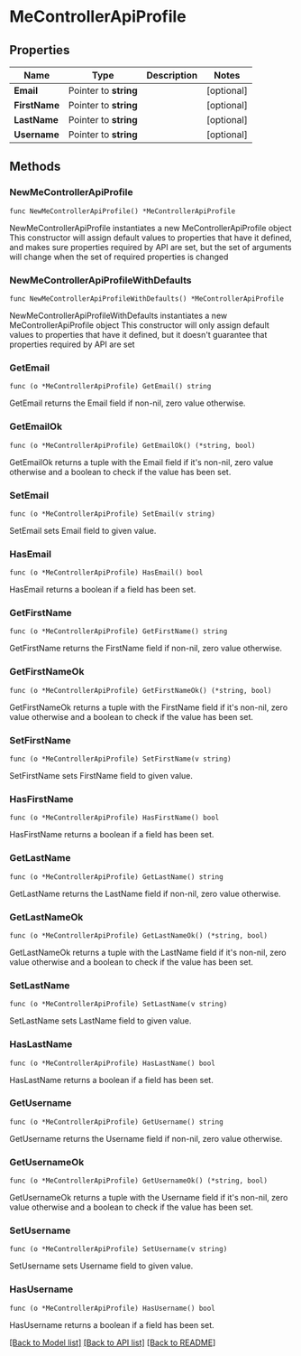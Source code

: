 # MeControllerApiProfile

## Properties

Name | Type | Description | Notes
------------ | ------------- | ------------- | -------------
**Email** | Pointer to **string** |  | [optional] 
**FirstName** | Pointer to **string** |  | [optional] 
**LastName** | Pointer to **string** |  | [optional] 
**Username** | Pointer to **string** |  | [optional] 

## Methods

### NewMeControllerApiProfile

`func NewMeControllerApiProfile() *MeControllerApiProfile`

NewMeControllerApiProfile instantiates a new MeControllerApiProfile object
This constructor will assign default values to properties that have it defined,
and makes sure properties required by API are set, but the set of arguments
will change when the set of required properties is changed

### NewMeControllerApiProfileWithDefaults

`func NewMeControllerApiProfileWithDefaults() *MeControllerApiProfile`

NewMeControllerApiProfileWithDefaults instantiates a new MeControllerApiProfile object
This constructor will only assign default values to properties that have it defined,
but it doesn't guarantee that properties required by API are set

### GetEmail

`func (o *MeControllerApiProfile) GetEmail() string`

GetEmail returns the Email field if non-nil, zero value otherwise.

### GetEmailOk

`func (o *MeControllerApiProfile) GetEmailOk() (*string, bool)`

GetEmailOk returns a tuple with the Email field if it's non-nil, zero value otherwise
and a boolean to check if the value has been set.

### SetEmail

`func (o *MeControllerApiProfile) SetEmail(v string)`

SetEmail sets Email field to given value.

### HasEmail

`func (o *MeControllerApiProfile) HasEmail() bool`

HasEmail returns a boolean if a field has been set.

### GetFirstName

`func (o *MeControllerApiProfile) GetFirstName() string`

GetFirstName returns the FirstName field if non-nil, zero value otherwise.

### GetFirstNameOk

`func (o *MeControllerApiProfile) GetFirstNameOk() (*string, bool)`

GetFirstNameOk returns a tuple with the FirstName field if it's non-nil, zero value otherwise
and a boolean to check if the value has been set.

### SetFirstName

`func (o *MeControllerApiProfile) SetFirstName(v string)`

SetFirstName sets FirstName field to given value.

### HasFirstName

`func (o *MeControllerApiProfile) HasFirstName() bool`

HasFirstName returns a boolean if a field has been set.

### GetLastName

`func (o *MeControllerApiProfile) GetLastName() string`

GetLastName returns the LastName field if non-nil, zero value otherwise.

### GetLastNameOk

`func (o *MeControllerApiProfile) GetLastNameOk() (*string, bool)`

GetLastNameOk returns a tuple with the LastName field if it's non-nil, zero value otherwise
and a boolean to check if the value has been set.

### SetLastName

`func (o *MeControllerApiProfile) SetLastName(v string)`

SetLastName sets LastName field to given value.

### HasLastName

`func (o *MeControllerApiProfile) HasLastName() bool`

HasLastName returns a boolean if a field has been set.

### GetUsername

`func (o *MeControllerApiProfile) GetUsername() string`

GetUsername returns the Username field if non-nil, zero value otherwise.

### GetUsernameOk

`func (o *MeControllerApiProfile) GetUsernameOk() (*string, bool)`

GetUsernameOk returns a tuple with the Username field if it's non-nil, zero value otherwise
and a boolean to check if the value has been set.

### SetUsername

`func (o *MeControllerApiProfile) SetUsername(v string)`

SetUsername sets Username field to given value.

### HasUsername

`func (o *MeControllerApiProfile) HasUsername() bool`

HasUsername returns a boolean if a field has been set.


[[Back to Model list]](../README.md#documentation-for-models) [[Back to API list]](../README.md#documentation-for-api-endpoints) [[Back to README]](../README.md)


